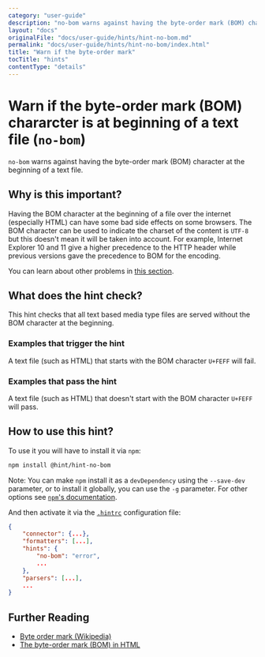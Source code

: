 ```yaml
---
category: "user-guide"
description: "no-bom warns against having the byte-order mark (BOM) character at thebeginning of a text file."
layout: "docs"
originalFile: "docs/user-guide/hints/hint-no-bom.md"
permalink: "docs/user-guide/hints/hint-no-bom/index.html"
title: "Warn if the byte-order mark"
tocTitle: "hints"
contentType: "details"
---
```

# Warn if the byte-order mark (BOM) chararcter is at beginning of a text file (`no-bom`)

`no-bom` warns against having the byte-order mark (BOM) character at the
beginning of a text file.

## Why is this important?

Having the BOM character at the beginning of a file over the internet
(especially HTML) can have some bad side effects on some browsers.
The BOM character can be used to indicate the charset of the content
is `UTF-8` but this doesn't mean it will be taken into account. For
example, Internet Explorer 10 and 11 give a higher precedence to the
HTTP header while previous versions gave the precedence to BOM for the
encoding.

You can learn about other problems in [this section][bom problems].

## What does the hint check?

This hint checks that all text based media type files are served without
the BOM character at the beginning.

### Examples that **trigger** the hint

A text file (such as HTML) that starts with the BOM character `U+FEFF`
will fail.

### Examples that **pass** the hint

A text file (such as HTML) that doesn't start with the BOM character
`U+FEFF` will pass.

## How to use this hint?

To use it you will have to install it via `npm`:

```bash
npm install @hint/hint-no-bom
```

Note: You can make `npm` install it as a `devDependency` using the
`--save-dev` parameter, or to install it globally, you can use the
`-g` parameter. For other options see [`npm`'s
documentation](https://docs.npmjs.com/cli/install).

And then activate it via the [`.hintrc`][hintrc] configuration file:

```json
{
    "connector": {...},
    "formatters": [...],
    "hints": {
        "no-bom": "error",
        ...
    },
    "parsers": [...],
    ...
}
```

## Further Reading

* [Byte order mark (Wikipedia)][bom]
* [The byte-order mark (BOM) in HTML][bom in html]

<!-- Link labels: -->

[bom]: https://en.wikipedia.org/wiki/Byte_order_mark
[bom in html]: https://www.w3.org/International/questions/qa-byte-order-mark.en
[bom problems]: https://www.w3.org/International/questions/qa-byte-order-mark.en#problems
[hintrc]: https://webhint.io/docs/user-guide/further-configuration/hintrc-formats/
